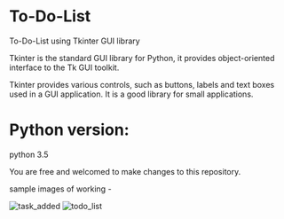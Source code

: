 # To-Do-List
To-Do-List using Tkinter GUI library


Tkinter is the standard GUI library for Python, it provides
object-oriented interface to the Tk GUI toolkit.

Tkinter provides various controls, such as buttons, labels and text boxes used in a GUI application. It is a good library for small applications.

# Python version: 
 python 3.5
  
  
You are free and welcomed to make changes to this repository.

sample images of working -

![task_added](https://github.com/user-attachments/assets/4e172f7e-77a9-4b12-a671-2dae1fb7d66a)
![todo_list](https://github.com/user-attachments/assets/349cc791-0c02-4304-a7ba-c908dd9175fd)

